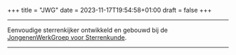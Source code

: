 +++
title = "JWG"
date = 2023-11-17T19:54:58+01:00
draft = false
+++

---
Eenvoudige sterrenkijker ontwikkeld en gebouwd bij de [JongenenWerkGroep voor Sterrenkunde](http://www.sterrenkunde.nl/jwg).

---
